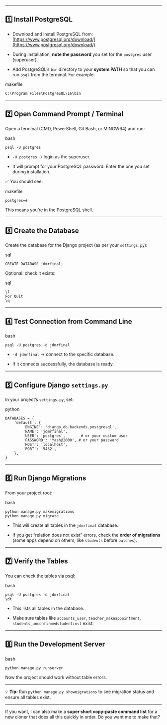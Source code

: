 

- - -

## **1️⃣ Install PostgreSQL**

*   Download and install PostgreSQL from: [https://www.postgresql.org/download/](https://www.postgresql.org/download/)
    
*   During installation, **note the password** you set for the `postgres` user (superuser).
    
*   Add PostgreSQL’s `bin` directory to your **system PATH** so that you can run `psql` from the terminal. For example:
    

makefile

```
C:\Program Files\PostgreSQL\16\bin
```

- - -

## **2️⃣ Open Command Prompt / Terminal**

Open a terminal (CMD, PowerShell, Git Bash, or MINGW64) and run:

bash


```
psql -U postgres
```

*   `-U postgres` → login as the superuser.
    
*   It will prompt for your PostgreSQL password. Enter the one you set during installation.
    

✅ You should see:

makefile

```
postgres=#
```

This means you’re in the PostgreSQL shell.

- - -

## **3️⃣ Create the Database**

Create the database for the Django project (as per your `settings.py`):

sql

```
CREATE DATABASE jdmrfinal;
```

Optional: check it exists:

sql
```
\l
For Quit
\q
```

- - -

## **4️⃣ Test Connection from Command Line**

bash

```
psql -U postgres -d jdmrfinal
```

*   `-d jdmrfinal` → connect to the specific database.
    
*   If it connects successfully, the database is ready.
    

- - -

## **5️⃣ Configure Django `settings.py`**

In your project’s `settings.py`, set:

python

```
DATABASES = {
    'default': {
        'ENGINE': 'django.db.backends.postgresql',
        'NAME': 'jdmrfinal',
        'USER': 'postgres',       # or your custom user
        'PASSWORD': 'Yash@2000', # or your password
        'HOST': 'localhost',
        'PORT': '5432',
    },
}
```

- - -

## **6️⃣ Run Django Migrations**

From your project root:

bash

```
python manage.py makemigrations
python manage.py migrate
```

*   This will create all tables in the `jdmrfinal` database.
    
*   If you get “relation does not exist” errors, check the **order of migrations** (some apps depend on others, like `students` before `batches`).
    

- - -

## **7️⃣ Verify the Tables**

You can check the tables via psql:

bash

```
psql -U postgres -d jdmrfinal
\dt
```

*   This lists all tables in the database.
    
*   Make sure tables like `accounts_user`, `teacher_makeappointment`, `students_unconfirmedstudentinst` exist.
    

- - -

## **8️⃣ Run the Development Server**

bash

```
python manage.py runserver
```

Now the project should work without table errors.

- - -

💡 **Tip:** Run `python manage.py showmigrations` to see migration status and ensure all tables exist.

- - -

If you want, I can also make a **super short copy-paste command list** for a new cloner that does all this quickly in order. Do you want me to make that?
